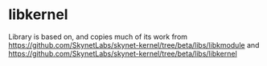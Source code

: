 # libkernel

Library is based on, and copies much of its work from https://github.com/SkynetLabs/skynet-kernel/tree/beta/libs/libkmodule and https://github.com/SkynetLabs/skynet-kernel/tree/beta/libs/libkernel

